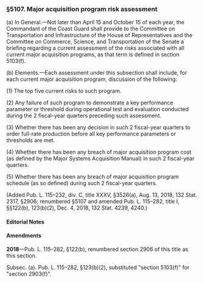 ### §5107. Major acquisition program risk assessment ###

(a) In General.—Not later than April 15 and October 15 of each year, the Commandant of the Coast Guard shall provide to the Committee on Transportation and Infrastructure of the House of Representatives and the Committee on Commerce, Science, and Transportation of the Senate a briefing regarding a current assessment of the risks associated with all current major acquisition programs, as that term is defined in section 5103(f).

(b) Elements.—Each assessment under this subsection shall include, for each current major acquisition program, discussion of the following:

(1) The top five current risks to such program.

(2) Any failure of such program to demonstrate a key performance parameter or threshold during operational test and evaluation conducted during the 2 fiscal-year quarters preceding such assessment.

(3) Whether there has been any decision in such 2 fiscal-year quarters to order full-rate production before all key performance parameters or thresholds are met.

(4) Whether there has been any breach of major acquisition program cost (as defined by the Major Systems Acquisition Manual) in such 2 fiscal-year quarters.

(5) Whether there has been any breach of major acquisition program schedule (as so defined) during such 2 fiscal-year quarters.

(Added Pub. L. 115–232, div. C, title XXXV, §3526(a), Aug. 13, 2018, 132 Stat. 2317, §2906; renumbered §5107 and amended Pub. L. 115–282, title I, §§122(b), 123(b)(2), Dec. 4, 2018, 132 Stat. 4239, 4240.)

#### **Editorial Notes** ####

#### Amendments ####

**2018**—Pub. L. 115–282, §122(b), renumbered section 2906 of this title as this section.

Subsec. (a). Pub. L. 115–282, §123(b)(2), substituted "section 5103(f)" for "section 2903(f)".